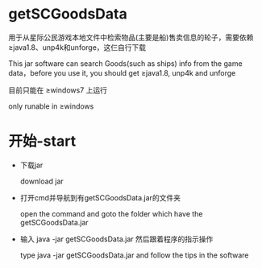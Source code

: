 # getSCGoodsData
  <p>用于从星际公民游戏本地文件中检索物品(主要是船)售卖信息的轮子，需要依赖 ≥java1.8、unp4k和unforge，这仨自行下载</p>
  <p>This jar software can search Goods(such as ships) info from the game data，before you use it, you should get ≥java1.8, unp4k and unforge</p>
  <p>目前只能在 ≥windows7 上运行</p>
  <p>only runable in ≥windows</p>
  
# 开始-start

  <ul>
    <li>  
      <p>下载jar</p>
      <p>download jar</p>
    <li>  
      <p>打开cmd并导航到有getSCGoodsData.jar的文件夹</p>
      <p>open the command and goto the folder which have the getSCGoodsData.jar</p>
    <li>  
      <p>输入 java -jar getSCGoodsData.jar 然后跟着程序的指示操作</p>
      <p>type java -jar getSCGoodsData.jar and follow the tips in the software</p>
